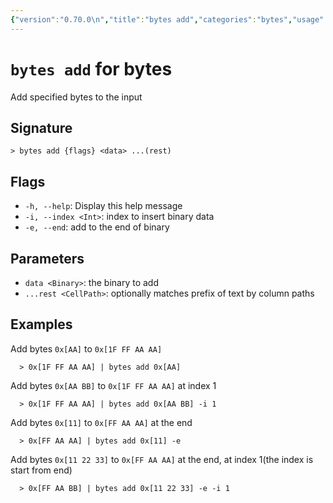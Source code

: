```yaml
---
{"version":"0.70.0\n","title":"bytes add","categories":"bytes","usage":"Add specified bytes to the input\n"}
---
```

<!-- THIS FILE IS GENERATED BY update_book_commands.cjs USING NUSHELL'S HELP COMMANDS.
REFRAIN FROM EDITING IT MANUALLY.-->
# <code>bytes add</code> for bytes

<div class='command-title'>Add specified bytes to the input</div>

## Signature

```> bytes add {flags} <data> ...(rest)```

## Flags

 * ```-h, --help```: Display this help message
 * ```-i, --index <Int>```: index to insert binary data
 * ```-e, --end```: add to the end of binary
## Parameters

 * ```data <Binary>```: the binary to add
 * ```...rest <CellPath>```: optionally matches prefix of text by column paths
## Examples

  Add bytes `0x[AA]` to `0x[1F FF AA AA]`
```shell
  > 0x[1F FF AA AA] | bytes add 0x[AA]
```
  Add bytes `0x[AA BB]` to `0x[1F FF AA AA]` at index 1
```shell
  > 0x[1F FF AA AA] | bytes add 0x[AA BB] -i 1
```
  Add bytes `0x[11]` to `0x[FF AA AA]` at the end
```shell
  > 0x[FF AA AA] | bytes add 0x[11] -e
```
  Add bytes `0x[11 22 33]` to `0x[FF AA AA]` at the end, at index 1(the index is start from end)
```shell
  > 0x[FF AA BB] | bytes add 0x[11 22 33] -e -i 1
```


